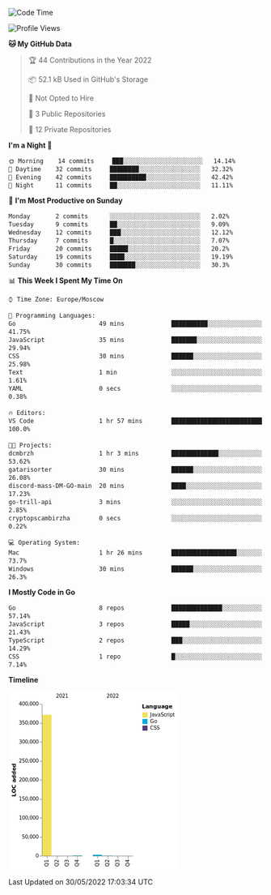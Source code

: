 <!--START_SECTION:waka-->
![Code Time](http://img.shields.io/badge/Code%20Time-318%20hrs%2015%20mins-blue)

![Profile Views](http://img.shields.io/badge/Profile%20Views-0-blue)

**🐱 My GitHub Data** 

> 🏆 44 Contributions in the Year 2022
 > 
> 📦 52.1 kB Used in GitHub's Storage 
 > 
> 🚫 Not Opted to Hire
 > 
> 📜 3 Public Repositories 
 > 
> 🔑 12 Private Repositories  
 > 
**I'm a Night 🦉** 

```text
🌞 Morning    14 commits     ███░░░░░░░░░░░░░░░░░░░░░░   14.14% 
🌆 Daytime    32 commits     ████████░░░░░░░░░░░░░░░░░   32.32% 
🌃 Evening    42 commits     ██████████░░░░░░░░░░░░░░░   42.42% 
🌙 Night      11 commits     ██░░░░░░░░░░░░░░░░░░░░░░░   11.11%

```
📅 **I'm Most Productive on Sunday** 

```text
Monday       2 commits      ░░░░░░░░░░░░░░░░░░░░░░░░░   2.02% 
Tuesday      9 commits      ██░░░░░░░░░░░░░░░░░░░░░░░   9.09% 
Wednesday    12 commits     ███░░░░░░░░░░░░░░░░░░░░░░   12.12% 
Thursday     7 commits      █░░░░░░░░░░░░░░░░░░░░░░░░   7.07% 
Friday       20 commits     █████░░░░░░░░░░░░░░░░░░░░   20.2% 
Saturday     19 commits     ████░░░░░░░░░░░░░░░░░░░░░   19.19% 
Sunday       30 commits     ███████░░░░░░░░░░░░░░░░░░   30.3%

```


📊 **This Week I Spent My Time On** 

```text
⌚︎ Time Zone: Europe/Moscow

💬 Programming Languages: 
Go                       49 mins             ██████████░░░░░░░░░░░░░░░   41.75% 
JavaScript               35 mins             ███████░░░░░░░░░░░░░░░░░░   29.94% 
CSS                      30 mins             ██████░░░░░░░░░░░░░░░░░░░   25.98% 
Text                     1 min               ░░░░░░░░░░░░░░░░░░░░░░░░░   1.61% 
YAML                     0 secs              ░░░░░░░░░░░░░░░░░░░░░░░░░   0.38%

🔥 Editors: 
VS Code                  1 hr 57 mins        █████████████████████████   100.0%

🐱‍💻 Projects: 
dcmbrzh                  1 hr 3 mins         █████████████░░░░░░░░░░░░   53.62% 
gatarisorter             30 mins             ██████░░░░░░░░░░░░░░░░░░░   26.08% 
discord-mass-DM-GO-main  20 mins             ████░░░░░░░░░░░░░░░░░░░░░   17.23% 
go-trill-api             3 mins              ░░░░░░░░░░░░░░░░░░░░░░░░░   2.85% 
cryptopscambirzha        0 secs              ░░░░░░░░░░░░░░░░░░░░░░░░░   0.22%

💻 Operating System: 
Mac                      1 hr 26 mins        ██████████████████░░░░░░░   73.7% 
Windows                  30 mins             ██████░░░░░░░░░░░░░░░░░░░   26.3%

```

**I Mostly Code in Go** 

```text
Go                       8 repos             ██████████████░░░░░░░░░░░   57.14% 
JavaScript               3 repos             █████░░░░░░░░░░░░░░░░░░░░   21.43% 
TypeScript               2 repos             ███░░░░░░░░░░░░░░░░░░░░░░   14.29% 
CSS                      1 repo              █░░░░░░░░░░░░░░░░░░░░░░░░   7.14%

```


**Timeline**

![Chart not found](https://raw.githubusercontent.com/jeezft/jeezft/main/charts/bar_graph.png) 


 Last Updated on 30/05/2022 17:03:34 UTC
<!--END_SECTION:waka-->

